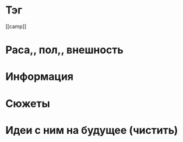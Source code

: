 # Тэг
[[camp]]
# Раса,, пол,, внешность

# Информация

# Сюжеты

# Идеи с ним на будущее (чистить)

